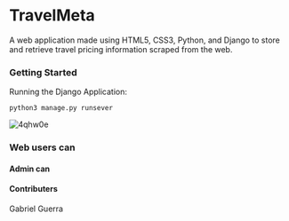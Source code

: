 # TravelMeta
A web application made using HTML5, CSS3, Python, and Django to store and retrieve travel pricing information scraped from the web.

### Getting Started
Running the Django Application:
```
python3 manage.py runsever
```
![4qhw0e](https://im7.ezgif.com/tmp/ezgif-7-99e760d479a8.gif)


### Web users can


#### Admin can


#### Contributers
Gabriel Guerra
